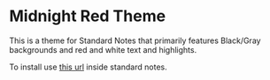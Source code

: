 # Midnight Red Theme

This is a theme for Standard Notes that primarily features Black/Gray backgrounds and red and white text and highlights.

To install use [this url](https://cdn.jsdelivr.net/gh/halcyonquest/sn-theme-redblack/extension.json) inside standard notes.
